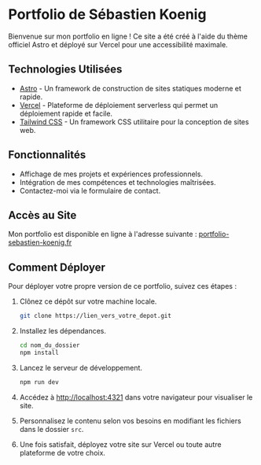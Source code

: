 # Portfolio de Sébastien Koenig

Bienvenue sur mon portfolio en ligne ! Ce site a été créé à l'aide du thème officiel Astro et déployé sur Vercel pour une accessibilité maximale.

## Technologies Utilisées

- [Astro](https://astro.build/) - Un framework de construction de sites statiques moderne et rapide.
- [Vercel](https://vercel.com/) - Plateforme de déploiement serverless qui permet un déploiement rapide et facile.
- [Tailwind CSS](https://tailwindcss.com/) - Un framework CSS utilitaire pour la conception de sites web.

## Fonctionnalités

- Affichage de mes projets et expériences professionnels.
- Intégration de mes compétences et technologies maîtrisées.
- Contactez-moi via le formulaire de contact.

## Accès au Site

Mon portfolio est disponible en ligne à l'adresse suivante : [portfolio-sebastien-koenig.fr](www.portfolio-sebastien-koenig.fr)


## Comment Déployer

Pour déployer votre propre version de ce portfolio, suivez ces étapes :

1. Clônez ce dépôt sur votre machine locale.
   ```bash
   git clone https://lien_vers_votre_depot.git
   ```

2. Installez les dépendances.
   ```bash
   cd nom_du_dossier
   npm install
   ```

3. Lancez le serveur de développement.
   ```bash
   npm run dev
   ```

4. Accédez à [http://localhost:4321](http://localhost:4321) dans votre navigateur pour visualiser le site.

5. Personnalisez le contenu selon vos besoins en modifiant les fichiers dans le dossier `src`.

6. Une fois satisfait, déployez votre site sur Vercel ou toute autre plateforme de votre choix.


